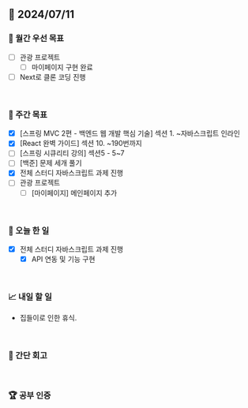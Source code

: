 ## 📅 2024/07/11

### 🚀 월간 우선 목표

- [ ] 관광 프로젝트
  - [ ] 마이페이지 구현 완료
- [ ] Next로 클론 코딩 진행

<br />

### 👏 주간 목표

- [x] [스프링 MVC 2편 - 백엔드 웹 개발 핵심 기술]  섹션 1. ~자바스크립트 인라인
- [x] [React 완벽 가이드] 섹션 10. ~190번까지
- [ ] [스프링 시큐리티 강의] 섹션5 - 5~7
- [ ] [백준] 문제 세개 풀기
- [x] 전체 스터디 자바스크립트 과제 진행
- [ ] 관광 프로젝트
  - [ ] [마이페이지] 메인페이지 추가

<br />

### 💯 오늘 한 일

- [x] 전체 스터디 자바스크립트 과제 진행
  - [x] API 연동 및 기능 구현

<br />

### 📈 내일 할 일

- 집들이로 인한 휴식.

<br />

### 🤔 간단 회고

<br />

### 🏆 공부 인증